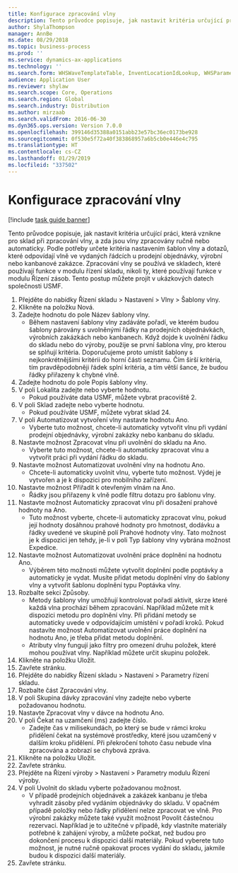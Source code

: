 ```yaml
---
title: Konfigurace zpracování vlny
description: Tento průvodce popisuje, jak nastavit kritéria určující práci, která vznikne pro sklad při zpracování vlny, a zda jsou vlny zpracovány ručně nebo automaticky.
author: ShylaThompson
manager: AnnBe
ms.date: 08/29/2018
ms.topic: business-process
ms.prod: ''
ms.service: dynamics-ax-applications
ms.technology: ''
ms.search.form: WHSWaveTemplateTable, InventLocationIdLookup, WHSParameters, ProdParameters
audience: Application User
ms.reviewer: shylaw
ms.search.scope: Core, Operations
ms.search.region: Global
ms.search.industry: Distribution
ms.author: mirzaab
ms.search.validFrom: 2016-06-30
ms.dyn365.ops.version: Version 7.0.0
ms.openlocfilehash: 399146d35388a0151abb23e57bc36ec0173be928
ms.sourcegitcommit: 0f530e5f72a40f383868957a6b5cb0e446e4c795
ms.translationtype: HT
ms.contentlocale: cs-CZ
ms.lasthandoff: 01/29/2019
ms.locfileid: "337502"
---
```

# <a name="configure-wave-processing"></a>Konfigurace zpracování vlny

[!include [task guide banner](../../includes/task-guide-banner.md)]

Tento průvodce popisuje, jak nastavit kritéria určující práci, která vznikne pro sklad při zpracování vlny, a zda jsou vlny zpracovány ručně nebo automaticky. Podle potřeby určete kritéria nastavením šablon vlny a dotazů, které odpovídají vlně ve vydaných řádcích u prodejní objednávky, výrobní nebo kanbanové zakázce. Zpracování vlny se používá ve skladech, které používají funkce v modulu řízení skladu, nikoli ty, které používají funkce v modulu Řízení zásob. Tento postup můžete projít v ukázkových datech společnosti USMF.

1. Přejděte do nabídky Řízení skladu > Nastavení > Vlny > Šablony vlny.
2. Klikněte na položku Nová.
3. Zadejte hodnotu do pole Název šablony vlny.
    * Během nastavení šablony vlny zadáváte pořadí, ve kterém budou šablony párovány s uvolněnými řádky na prodejních objednávkách, výrobních zakázkách nebo kanbanech. Když dojde k uvolnění řádku do skladu nebo do výroby, použije se první šablona vlny, pro kterou se splňují kritéria. Doporučujeme proto umístit šablony s nejkonkrétnějšími kritérii do horní části seznamu. Čím širší kritéria, tím pravděpodobněji řádek splní kritéria, a tím větší šance, že budou řádky přiřazeny k chybné vlně.  
4. Zadejte hodnotu do pole Popis šablony vlny.
5. V poli Lokalita zadejte nebo vyberte hodnotu.
    * Pokud používáte data USMF, můžete vybrat pracoviště 2.  
6. V poli Sklad zadejte nebo vyberte hodnotu.
    * Pokud používáte USMF, můžete vybrat sklad 24.  
7. V poli Automatizovat vytvoření vlny nastavte hodnotu Ano.
    * Vyberte tuto možnost, chcete-li automaticky vytvořit vlnu při vydání prodejní objednávky, výrobní zakázky nebo kanbanu do skladu.  
8. Nastavte možnost Zpracovat vlnu při uvolnění do skladu na Ano. 
    * Vyberte tuto možnost, chcete-li automaticky zpracovat vlnu a vytvořit práci při vydání řádku do skladu.  
9. Nastavte možnost Automatizovat uvolnění vlny na hodnotu Ano. 
    * Chcete-li automaticky uvolnit vlnu, vyberte tuto možnost. Výdej je vytvořen a je k dispozici pro mobilního zařízení.  
10. Nastavte možnost Přiřadit k otevřeným vlnám na Ano. 
    * Řádky jsou přiřazeny k vlně podle filtru dotazu pro šablonu vlny.  
11. Nastavte možnost Automaticky zpracovat vlnu při dosažení prahové hodnoty na Ano. 
    * Tuto možnost vyberte, chcete-li automaticky zpracovat vlnu, pokud její hodnoty dosáhnou prahové hodnoty pro hmotnost, dodávku a řádky uvedené ve skupině polí Prahové hodnoty vlny. Tato možnost je k dispozici jen tehdy, je-li v poli Typ šablony vlny vybrána možnost Expedice.  
12. Nastavte možnost Automatizovat uvolnění práce doplnění na hodnotu Ano. 
    * Výběrem této možnosti můžete vytvořit doplnění podle poptávky a automaticky je vydat. Musíte přidat metodu doplnění vlny do šablony vlny a vytvořit šablonu doplnění typu Poptávka vlny.  
13. Rozbalte sekci Způsoby.
    * Metody šablony vlny umožňují kontrolovat pořadí aktivit, skrze které každá vlna prochází během zpracování. Například můžete mít k dispozici metodu pro doplnění vlny. Při přidání metody se automaticky uvede v odpovídajícím umístění v pořadí kroků. Pokud nastavíte možnost Automatizovat uvolnění práce doplnění na hodnotu Ano, je třeba přidat metodu doplnění.  
    * Atributy vlny fungují jako filtry pro omezení druhu položek, které mohou používat vlny. Například můžete určit skupinu položek.  
14. Klikněte na položku Uložit.
15. Zavřete stránku.
16. Přejděte do nabídky Řízení skladu > Nastavení > Parametry řízení skladu.
17. Rozbalte část Zpracování vlny.
18. V poli Skupina dávky zpracování vlny zadejte nebo vyberte požadovanou hodnotu.
19. Nastavte Zpracovat vlny v dávce na hodnotu Ano.
20. V poli Čekat na uzamčení (ms) zadejte číslo.
    * Zadejte čas v milisekundách, po který se bude v rámci kroku přidělení čekat na systémové prostředky, které jsou uzamčený v dalším kroku přidělení. Při překročení tohoto času nebude vlna zpracována a zobrazí se chybová zpráva.  
21. Klikněte na položku Uložit.
22. Zavřete stránku.
23. Přejděte na Řízení výroby > Nastavení > Parametry modulu Řízení výroby.
24. V poli Uvolnit do skladu vyberte požadovanou možnost.
    * V případě prodejních objednávek a zakázek kanbanu je třeba vyhradit zásoby před vydáním objednávky do skladu. V opačném případě položky nebo řádky přidělení nelze zpracovat ve vlně. Pro výrobní zakázky můžete také využít možnost Povolit částečnou rezervaci. Například je to užitečné v případě, kdy vlastníte materiály potřebné k zahájení výroby, a můžete počkat, než budou pro dokončení procesu k dispozici další materiály. Pokud vyberete tuto možnost, je nutné ručně opakovat proces vydání do skladu, jakmile budou k dispozici další materiály.  
25. Zavřete stránku.


